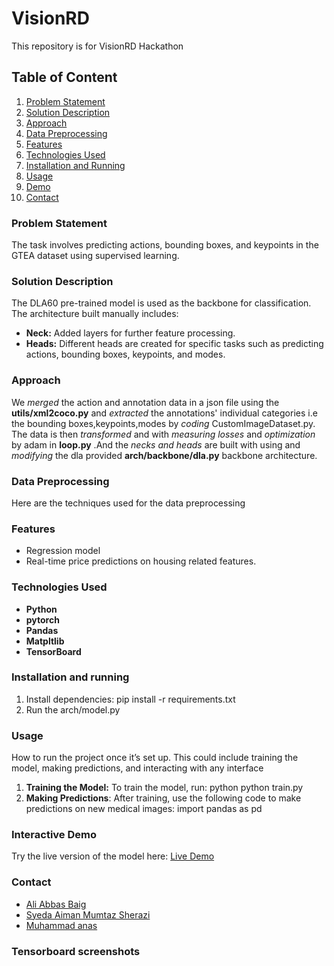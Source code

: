 # VisionRD
This repository is for VisionRD Hackathon

## Table of Content
1. [Problem Statement](#ProblemStatement)
2. [Solution Description](#SolutionDescription)
3. [Approach](#Approach)
4. [Data Preprocessing](#DataPreprocessing)
5. [Features](#Features)
6. [Technologies Used](#TechnologiesUsed)
7. [Installation and Running](#installationandrunning)
8. [Usage](#Usage)
9. [Demo](#InteractiveDemo)
10. [Contact](#Contact)
   
   

### Problem Statement
 The task involves predicting actions, bounding boxes, and keypoints in the GTEA dataset using supervised learning.


### Solution Description

 The DLA60 pre-trained model is used as the backbone for classification. The architecture built manually includes:
   - **Neck:** Added layers for further feature processing.
   - **Heads:** Different heads are created for specific tasks such as predicting actions, bounding boxes, keypoints, and modes.
     

### Approach
 We *merged* the action and annotation data in a json file using the **utils/xml2coco.py** and *extracted* the annotations' individual categories i.e the bounding boxes,keypoints,modes 
 by *coding* CustomImageDataset.py. The data is then *transformed* and with *measuring losses* and *optimization* by adam in **loop.py** .And the *necks and heads* are built with using 
 and *modifying* the dla provided **arch/backbone/dla.py** backbone architecture.

### Data Preprocessing
 Here are the techniques used for the data preprocessing

### Features
- Regression model
- Real-time price predictions on housing related features.

### Technologies Used

- **Python**
- **pytorch**
- **Pandas**
- **Matpltlib**
- **TensorBoard**

### Installation and running
1. Install dependencies:
   pip install -r requirements.txt
2. Run the arch/model.py 
   

### Usage
 How to run the project once it’s set up. This could include training the model, making predictions, and interacting with any interface
1. **Training the Model:**
      To train the model, run:
       python
      python train.py 
2. **Making Predictions**: After training, use the following code to make predictions on new medical images:
      import pandas as pd
      

### Interactive Demo
 Try the live version of the model here: 
[Live Demo](https://example.com)

### Contact
   - [Ali Abbas Baig](mailto:)
   - [Syeda Aiman Mumtaz Sherazi](mailto:aimanmumtaz27@gmail.com)
   - [Muhammad anas](mailto:)
  
### Tensorboard screenshots 


